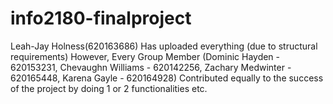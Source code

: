 # info2180-finalproject
Leah-Jay Holness(620163686) Has uploaded everything (due to structural requirements)
However, Every Group Member (Dominic Hayden - 620153231, Chevaughn Williams - 620142256, Zachary Medwinter - 620165448, Karena Gayle  - 620164928) Contributed equally to the success of the project by doing 1 or 2 functionalities etc.


